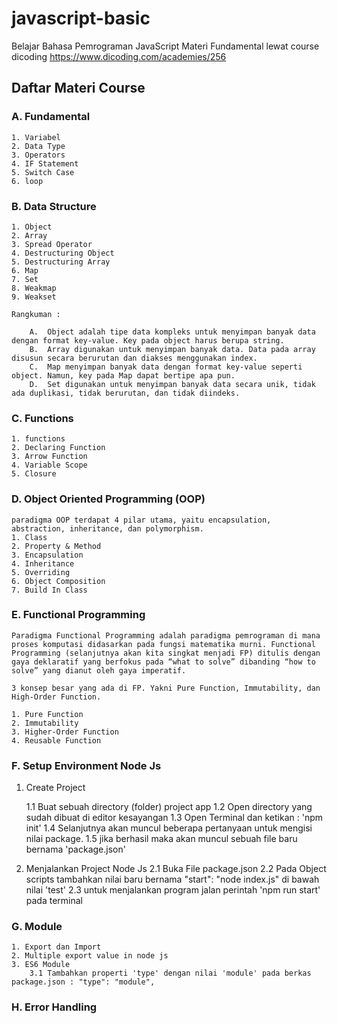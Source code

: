 # javascript-basic

Belajar Bahasa Pemrograman JavaScript Materi Fundamental lewat course dicoding https://www.dicoding.com/academies/256

## Daftar Materi Course

### A. Fundamental

    1. Variabel
    2. Data Type
    3. Operators
    4. IF Statement
    5. Switch Case
    6. loop

### B. Data Structure

    1. Object
    2. Array
    3. Spread Operator
    4. Destructuring Object
    5. Destructuring Array
    6. Map
    7. Set
    8. Weakmap
    9. Weakset

    Rangkuman :

        A.  Object adalah tipe data kompleks untuk menyimpan banyak data dengan format key-value. Key pada object harus berupa string.
        B.  Array digunakan untuk menyimpan banyak data. Data pada array disusun secara berurutan dan diakses menggunakan index.
        C.  Map menyimpan banyak data dengan format key-value seperti object. Namun, key pada Map dapat bertipe apa pun.
        D.  Set digunakan untuk menyimpan banyak data secara unik, tidak ada duplikasi, tidak berurutan, dan tidak diindeks.

### C. Functions

    1. functions
    2. Declaring Function
    3. Arrow Function
    4. Variable Scope
    5. Closure

### D. Object Oriented Programming (OOP)

    paradigma OOP terdapat 4 pilar utama, yaitu encapsulation, abstraction, inheritance, dan polymorphism.
    1. Class
    2. Property & Method
    3. Encapsulation
    4. Inheritance
    5. Overriding
    6. Object Composition
    7. Build In Class

### E. Functional Programming

    Paradigma Functional Programming adalah paradigma pemrograman di mana proses komputasi didasarkan pada fungsi matematika murni. Functional Programming (selanjutnya akan kita singkat menjadi FP) ditulis dengan gaya deklaratif yang berfokus pada “what to solve” dibanding “how to solve” yang dianut oleh gaya imperatif.

    3 konsep besar yang ada di FP. Yakni Pure Function, Immutability, dan High-Order Function.

    1. Pure Function
    2. Immutability
    3. Higher-Order Function
    4. Reusable Function

### F. Setup Environment Node Js

1.   Create Project

     1.1 Buat sebuah directory (folder) project app
     1.2 Open directory yang sudah dibuat di editor kesayangan
     1.3 Open Terminal dan ketikan : 'npm init'
     1.4 Selanjutnya akan muncul beberapa pertanyaan untuk mengisi nilai package.
     1.5 jika berhasil maka akan muncul sebuah file baru bernama 'package.json'

2. Menjalankan Project Node Js
    2.1 Buka File package.json
    2.2 Pada Object scripts tambahkan nilai baru bernama "start": "node index.js" di bawah  nilai 'test'
    2.3 untuk menjalankan program jalan perintah 'npm run start' pada terminal

### G. Module
    1. Export dan Import
    2. Multiple export value in node js
    3. ES6 Module 
        3.1 Tambahkan properti 'type' dengan nilai 'module' pada berkas package.json : "type": "module",


### H. Error Handling
